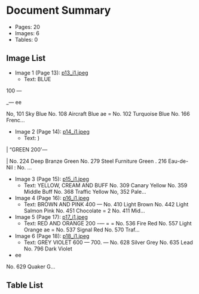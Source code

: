# Document Summary

- Pages: 20
- Images: 6
- Tables: 0

## Image List

- Image 1 (Page 13): [p13_i1.jpeg](pdf_images/p13_i1.jpeg)
  - Text: BLUE

100 —

_— ee

No, 101 Sky Blue No. 108 Aircraft Blue
ae =
No. 102 Turquoise Blue No. 166 Frenc...
- Image 2 (Page 14): [p14_i1.jpeg](pdf_images/p14_i1.jpeg)
  - Text: )

| “GREEN
200'—

| No. 224 Deep Branze Green No. 279 Steel Furniture Green
. 216 Eau-de-Nil : No. ...
- Image 3 (Page 15): [p15_i1.jpeg](pdf_images/p15_i1.jpeg)
  - Text: YELLOW, CREAM AND BUFF
No. 309 Canary Yellow No. 359 Middle Buff No. 368 Traffic Yellow
No, 352 Pale...
- Image 4 (Page 16): [p16_i1.jpeg](pdf_images/p16_i1.jpeg)
  - Text: BROWN AND PINK
400 —
No. 410 Light Brown No. 442 Light Salmon Pink No. 451 Chocolate
= 2
No. 411 Mid...
- Image 5 (Page 17): [p17_i1.jpeg](pdf_images/p17_i1.jpeg)
  - Text: RED AND ORANGE
200 -—
= =
No. 536 Fire Red No. 557 Light Orange
ae =
No. 537 Signal Red No. 570 Traf...
- Image 6 (Page 18): [p18_i1.jpeg](pdf_images/p18_i1.jpeg)
  - Text: GREY VIOLET
600 — 700. —
No. 628 Silver Grey No. 635 Lead No. 796 Dark Violet
- ee

No. 629 Quaker G...

## Table List

